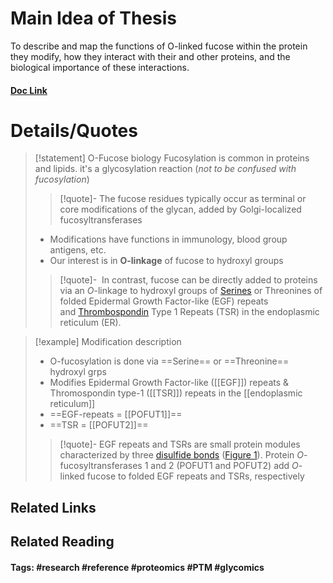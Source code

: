 # Main Idea of Thesis

To describe and map the functions of O-linked fucose within the protein they modify, how they interact with their and other proteins, and the biological importance of these interactions.


#### [Doc Link](https://doi.org/10.1016/j.sbi.2018.12.005)

# Details/Quotes
> [!statement] O-Fucose biology
> Fucosylation is common in proteins and lipids. it's a glycosylation reaction (*not to be confused with fucosylation*)
> >[!quote]-
> >The fucose residues typically occur as terminal or core modifications of the glycan, added by Golgi-localized fucosyltransferases
> 
> - Modifications have functions in immunology, blood group antigens, etc.
> - Our interest is in **O-linkage** of fucose to hydroxyl groups
>
> > [!quote]-
> >  In contrast, fucose can be directly added to proteins via an _O_-linkage to hydroxyl groups of [Serines](https://www.sciencedirect.com/topics/biochemistry-genetics-and-molecular-biology/serine "Learn more about Serines from ScienceDirect's AI-generated Topic Pages") or Threonines of folded Epidermal Growth Factor-like (EGF) repeats and [Thrombospondin](https://www.sciencedirect.com/topics/biochemistry-genetics-and-molecular-biology/thrombospondin "Learn more about Thrombospondin from ScienceDirect's AI-generated Topic Pages") Type 1 Repeats (TSR) in the endoplasmic reticulum (ER).


> [!example] Modification description
> - O-fucosylation is done via ==Serine== or ==Threonine== hydroxyl grps
> - Modifies Epidermal Growth Factor-like ([[EGF]]) repeats & Thromospondin type-1 ([[TSR]]) repeats in the [[endoplasmic reticulum]]
> - ==EGF-repeats = [[POFUT1]]==
> - ==TSR = [[POFUT2]]==
> 
> >[!quote]- 
> >EGF repeats and TSRs are small protein modules characterized by three [disulfide bonds](https://www.sciencedirect.com/topics/biochemistry-genetics-and-molecular-biology/disulfide-bond "Learn more about disulfide bonds from ScienceDirect's AI-generated Topic Pages") ([Figure 1](https://www.sciencedirect.com/science/article/pii/S0959440X18301532?via%3Dihub#fig0005)). Protein _O_-fucosyltransferases 1 and 2 (POFUT1 and POFUT2) add _O_-linked fucose to folded EGF repeats and TSRs, respectively





## Related Links

## Related Reading



#### Tags: #research #reference #proteomics #PTM #glycomics 